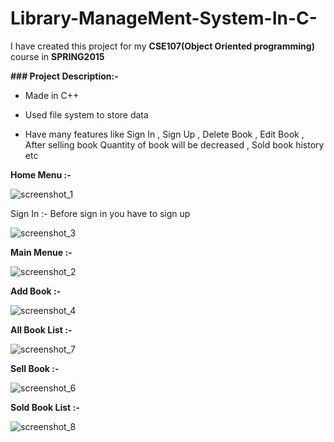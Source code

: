 # Library-ManageMent-System-In-C-

I have created this project for my **CSE107(Object Oriented programming)** course in **SPRING2015**

**### Project Description:-**

- Made in C++

- Used file system to store data

- Have many features like Sign In , Sign Up , Delete Book , Edit Book , After selling book Quantity of book will be decreased , Sold book history  etc 







**Home Menu :-**

![screenshot_1](https://user-images.githubusercontent.com/32593150/41821959-6d049e06-780a-11e8-8ab2-b193db39d23f.png)



Sign In :-
Before sign in you have to sign up

![screenshot_3](https://user-images.githubusercontent.com/32593150/41821972-9fc53ef4-780a-11e8-8949-c52971cab479.png)

**Main Menue :-**


![screenshot_2](https://user-images.githubusercontent.com/32593150/41821964-825783ea-780a-11e8-9f3a-a6efa662cfbe.png)


**Add Book :-**


![screenshot_4](https://user-images.githubusercontent.com/32593150/41821991-cfb12704-780a-11e8-8b08-63b2eaa2d388.png)



**All Book List :-**


![screenshot_7](https://user-images.githubusercontent.com/32593150/41822001-e97b91ba-780a-11e8-951e-e0df272c3354.png)



**Sell Book :-**


![screenshot_6](https://user-images.githubusercontent.com/32593150/41822005-f6fa8d1e-780a-11e8-95bf-8826f566fb31.png)



**Sold Book List :-**

![screenshot_8](https://user-images.githubusercontent.com/32593150/41822008-01cc04e8-780b-11e8-99b0-91dd22530e62.png)


